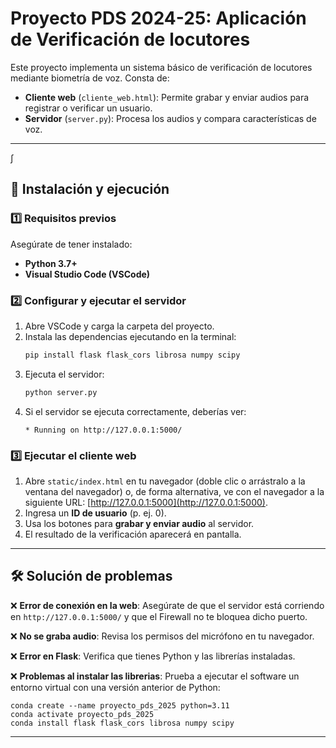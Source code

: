 # Proyecto PDS 2024-25: Aplicación de Verificación de locutores

Este proyecto implementa un sistema básico de verificación de locutores mediante biometría de voz. Consta de:
- **Cliente web** (`cliente_web.html`): Permite grabar y enviar audios para registrar o verificar un usuario.
- **Servidor** (`server.py`): Procesa los audios y compara características de voz.

---
∫
## 🚀 Instalación y ejecución

### 1️⃣ Requisitos previos
Asegúrate de tener instalado:
- **Python 3.7+**
- **Visual Studio Code (VSCode)**

### 2️⃣ Configurar y ejecutar el servidor
1. Abre VSCode y carga la carpeta del proyecto.
2. Instala las dependencias ejecutando en la terminal:
   ```sh
   pip install flask flask_cors librosa numpy scipy
   ```
3. Ejecuta el servidor:
   ```sh
   python server.py
   ```
4. Si el servidor se ejecuta correctamente, deberías ver:
   ```
   * Running on http://127.0.0.1:5000/
   ```

### 3️⃣ Ejecutar el cliente web
1. Abre `static/index.html` en tu navegador (doble clic o arrástralo a la ventana del navegador) o, de forma alternativa, ve con el navegador a la siguiente URL: [http://127.0.0.1:5000](http://127.0.0.1:5000).
2. Ingresa un **ID de usuario** (p. ej. 0).
3. Usa los botones para **grabar y enviar audio** al servidor.
4. El resultado de la verificación aparecerá en pantalla.

---

## 🛠 Solución de problemas
❌ **Error de conexión en la web**: Asegúrate de que el servidor está corriendo en `http://127.0.0.1:5000/` y que el Firewall no te bloquea dicho puerto.

❌ **No se graba audio**: Revisa los permisos del micrófono en tu navegador.

❌ **Error en Flask**: Verifica que tienes Python y las librerías instaladas.

❌ **Problemas al instalar las librerias**: Prueba a ejecutar el software un entorno virtual con una versión anterior de Python:
   ```
   conda create --name proyecto_pds_2025 python=3.11
   conda activate proyecto_pds_2025
   conda install flask flask_cors librosa numpy scipy
   ```
---


